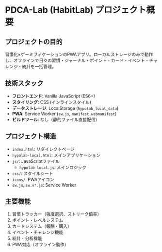 # PDCA-Lab (HabitLab) プロジェクト概要

## プロジェクトの目的
習慣化×ゲーミフィケーションのPWAアプリ。ローカルストレージのみで動作し、オフラインで日々の習慣・ジャーナル・ポイント・カード・イベント・チャレンジ・統計を一括管理。

## 技術スタック
- **フロントエンド**: Vanilla JavaScript (ES6+)
- **スタイリング**: CSS (インラインスタイル)
- **データストレージ**: LocalStorage (`hypolab_local_data`)
- **PWA**: Service Worker (`sw.js`, `manifest.webmanifest`)
- **ビルドツール**: なし（静的ファイル直接配信）

## プロジェクト構造
- `index.html`: リダイレクトページ
- `hypolab-local.html`: メインアプリケーション
- `js/`: JavaScriptファイル
  - `hypolab-local.js`: メインロジック
- `css/`: スタイルシート
- `icons/`: PWAアイコン
- `sw.js`, `sw.v*.js`: Service Worker

## 主要機能
1. 習慣トラッカー（強度選択、ストリーク倍率）
2. ポイント・レベルシステム
3. カードシステム（報酬・購入）
4. イベント・チャレンジ機能
5. 統計・分析機能
6. PWA対応（オフライン動作）